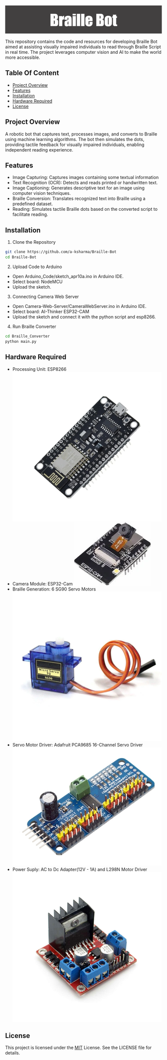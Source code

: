 ![Braille Bot](Images/Braille_Bot.png)












This repository contains the code and resources for developing Braille Bot aimed at assisting visually impaired individuals to read through Braille Script in real time. The project leverages computer vision and AI to make the world more accessible.
## Table Of Content
- [Project Overview](#project-overview)
- [Features](#features)
- [Installation](#installation)
- [Hardware Required](#hardware-required)
- [License](#license)
## Project Overview
A robotic bot that captures text, processes images, and converts to Braille using machine learning algorithms. The bot then simulates the dots, providing tactile feedback for visually impaired individuals, enabling independent reading experience.
## Features

- Image Capturing: Captures images containing some textual information
- Text Recognition (OCR): Detects and reads printed or handwritten text.
- Image Captioning: Generates descriptive text for an image using computer vision techniques.
- Braille Conversion: Translates recognized text into Braille using a predefined dataset.
- Reading: Simulates tactile Braille dots based on the converted script to facilitate reading.


## Installation

1. Clone the Repository

```bash
git clone https://github.com/a-ksharma/Braille-Bot
cd Braille-Bot
```

2. Upload Code to Arduino

- Open Arduino_Code/sketch_apr10a.ino in Arduino IDE.
- Select board: NodeMCU
- Upload the sketch.

3. Connecting Camera Web Server
- Open Camera-Web-Server/CameraWebServer.ino in Arduino IDE.
- Select board: AI-Thinker ESP32-CAM
- Upload the sketch and connect it with the python script and esp8266.

4. Run Braille Converter

```bash
cd Braille_Converter
python main.py
```
## Hardware Required
- Processing Unit: ESP8266
![ESP8266](Images/esp8266.jpg)
- Camera Module: ESP32-Cam
![ESP32-CAM](Images/ESP32-CAM.jpg)
- Braille Generation: 6 SG90 Servo Motors
![Servo Motor](Images/Servo.jpg)
- Servo Motor Driver: Adafruit PCA9685 16-Channel Servo Driver
![Servo Motor Driver](Images/Servo-Driver.jpg)
- Power Suply: AC to Dc Adapter(12V - 1A) and L298N Motor Driver
![Motor Driver](Images/motor-driver.jpg)
## License
This project is licensed under the [MIT](https://choosealicense.com/licenses/mit/) License. See the LICENSE file for details.